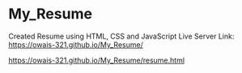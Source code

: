 # My_Resume
Created Resume using HTML, CSS and JavaScript
Live Server Link: 
https://owais-321.github.io/My_Resume/

https://owais-321.github.io/My_Resume/resume.html
